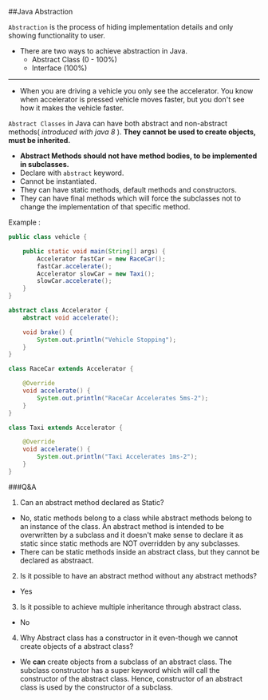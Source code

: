 ##Java Abstraction

`Abstraction` is the process of hiding implementation details and only showing functionality to user.
- There are two ways to achieve abstraction in Java.
  * Abstract Class (0 - 100%)
  * Interface (100%)
---
- When you are driving a vehicle you only see the accelerator. You know when accelerator is pressed vehicle moves faster, but you don't see how it makes the vehicle faster.

`Abstract Classes` in Java can have both abstract and non-abstract methods( _introduced with java 8_ ). **They cannot be used to create objects, must be inherited.**

- **Abstract Methods should not have method bodies, to be implemented in subclasses.**
- Declare with `abstract` keyword.
- Cannot be instantiated.
- They can have static methods, default methods and constructors.
- They can have final methods which will force the subclasses not to change the implementation of that specific method.

Example : 

```java
public class vehicle {

    public static void main(String[] args) {
        Accelerator fastCar = new RaceCar();
        fastCar.accelerate();
        Accelerator slowCar = new Taxi();
        slowCar.accelerate();
    }
}

abstract class Accelerator {
    abstract void accelerate();

    void brake() {
        System.out.println("Vehicle Stopping");
    }
}

class RaceCar extends Accelerator {

    @Override
    void accelerate() {
        System.out.println("RaceCar Accelerates 5ms-2");
    }
}

class Taxi extends Accelerator {

    @Override
    void accelerate() {
        System.out.println("Taxi Accelerates 1ms-2");
    }
}

```

###Q&A

1) Can an abstract method declared as Static?
- No, static methods belong to a class while abstract methods belong to an instance of the class. An abstract method is intended to be overwritten by a subclass and it doesn't make sense to declare it as static since static methods are NOT overridden by any subclasses.
- There can be static methods inside an abstract class, but they cannot be declared as abstraact.
2) Is it possible to have an abstract method without any abstract methods?
- Yes

3) Is it possible to achieve multiple inheritance through abstract class.
- No
4) Why Abstract class has a constructor in it even-though we cannot create objects of a abstract class?
- We **can** create objects from a subclass of an abstract class. The subclass constructor has a super keyword which will call the constructor of the abstract class. Hence, constructor of an abstract class is used by the constructor of a subclass. 